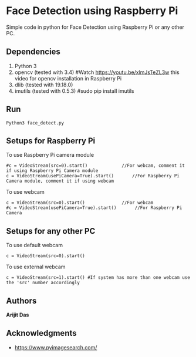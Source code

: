 # Face Detection using Raspberry Pi

Simple code in python for Face Detection using Raspberry Pi or any other PC.

## Dependencies

1. Python 3
2. opencv (tested with 3.4) #Watch https://youtu.be/xlmJsTeZL3w this video for opencv installation in Raspberry Pi
3. dlib	(tested with 19.18.0)
4. imutils (tested with 0.5.3) #sudo pip install imutils

## Run 

```
Python3 face_detect.py
```

## Setups for Raspberry Pi

To use Raspberry Pi camera module

```
#c = VideoStream(src=0).start()         	//For webcam, comment it if using Raspberry Pi Camera module 
c = VideoStream(usePiCamera=True).start()       //For Raspberry Pi Camera module, comment it if using webcam
```

To use webcam

```
c = VideoStream(src=0).start()         		//For webcam
#c = VideoStream(usePiCamera=True).start()       //For Raspberry Pi Camera
```

## Setups for any other PC

To use default webcam
```
c = VideoStream(src=0).start()

```

To use external webcam
```
c = VideoStream(src=1).start() #If system has more than one webcam use the 'src' number accordingly

```

## Authors

**Arijit Das** 


## Acknowledgments

* https://www.pyimagesearch.com/



